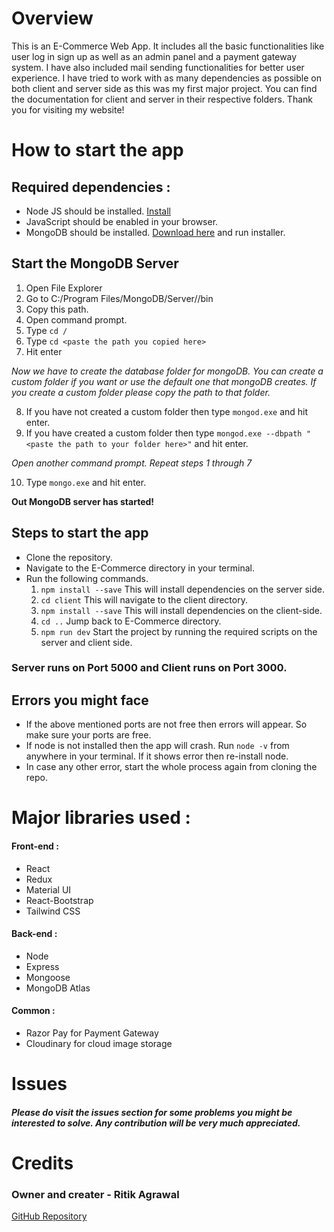 # Overview
This is an E-Commerce Web App. It includes all the basic functionalities like user log in sign up as well as an admin panel and a payment gateway system. I have also included mail sending functionalities for better user experience. I have tried to work with as many dependencies as possible on both client and server side as this was my first major project. You can find the documentation for client and server in their respective folders. Thank you for visiting my website!

# How to start the app

## Required dependencies : 
- Node JS should be installed. [Install](https://nodejs.org/en/download)
- JavaScript should be enabled in your browser.
- MongoDB should be installed. [Download here](https://www.mongodb.com/try/download/community) and run installer.

## Start the MongoDB Server
1. Open File Explorer
2. Go to C:/Program Files/MongoDB/Server/<version>/bin
3. Copy this path.
4. Open command prompt. 
5. Type `cd /`
6. Type `cd <paste the path you copied here>`
7. Hit enter
  
*Now we have to create the database folder for mongoDB. You can create a custom folder if you want or use the default one that mongoDB creates. If you create a custom folder please copy the path to that folder.*

8. If you have not created a custom folder then type `mongod.exe` and hit enter.
9. If you have created a custom folder then type `mongod.exe --dbpath "<paste the path to your folder here>"` and hit enter.

*Open another command prompt. Repeat steps 1 through 7*

10. Type `mongo.exe` and hit enter.

**Out MongoDB server has started!**

## Steps to start the app
- Clone the repository.
- Navigate to the E-Commerce directory in your terminal.
- Run the following commands.
  1. `npm install --save` This will install dependencies on the server side.
  2. `cd client` This will navigate to the client directory.
  3. `npm install --save` This will install dependencies on the client-side.
  5. `cd ..` Jump back to E-Commerce directory.
  7. `npm run dev` Start the project by running the required scripts on the server and client side. 

### Server runs on Port 5000 and Client runs on Port 3000. 

## Errors you might face 
- If the above mentioned ports are not free then errors will appear. So make sure your ports are free.
- If node is not installed then the app will crash. Run `node -v` from anywhere in your terminal. If it shows error then re-install node.
- In case any other error, start the whole process again from cloning the repo.

# Major libraries used : 

#### Front-end : 
- React
- Redux
- Material UI
- React-Bootstrap
- Tailwind CSS

#### Back-end :
- Node 
- Express
- Mongoose
- MongoDB Atlas

#### Common : 
- Razor Pay for Payment Gateway
- Cloudinary for cloud image storage

# Issues
##### Please do visit the issues section for some problems you might be interested to solve. Any contribution will be very much appreciated.

# Credits
### Owner and creater - Ritik Agrawal
[GitHub Repository](https://github.com/akarX23)
